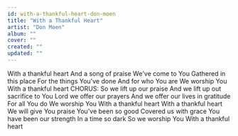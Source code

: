 ```yaml
---
id: with-a-thankful-heart-don-moen
title: "With a Thankful Heart"
artist: "Don Moen"
album: ""
cover: ""
created: ""
updated: ""
---
```


With a thankful heart
And a song of praise
We've come to You
Gathered in this place
For the things You've done
And for who You are
We worship You
With a thankful heart
CHORUS:
So we lift up our praise
And we lift up out sacrifice to You
Lord we offer our prayers
And we offer our lives in gratitude
For all You do
We worship You
With a thankful heart
With a thankful heart
We will give You praise
You've been so good
Covered us with grace
You have been our strength
In a time so dark
So we worship You
With a thankful heart